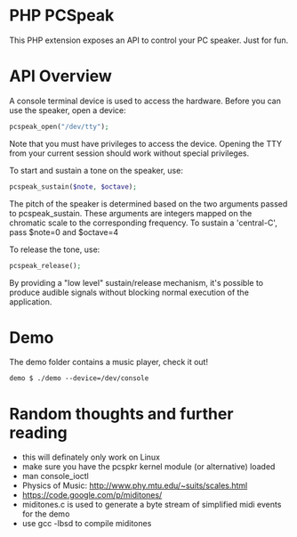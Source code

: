 # PHP PCSpeak
This PHP extension exposes an API to control your PC speaker. Just for fun.

# API Overview
A console terminal device is used to access the hardware. Before you can use
the speaker, open a device:

```php
pcspeak_open("/dev/tty");
```

Note that you must have privileges to access the device. Opening the TTY
from your current session should work without special privileges.

To start and sustain a tone on the speaker, use:

```php
pcspeak_sustain($note, $octave);
```

The pitch of the speaker is determined based on the two arguments passed to
pcspeak_sustain. These arguments are integers mapped on the chromatic scale to
the corresponding frequency. To sustain a 'central-C', pass $note=0 and
$octave=4

To release the tone, use:

```php
pcspeak_release();
```

By providing a "low level" sustain/release mechanism, it's possible to produce
audible signals without blocking normal execution of the application.

# Demo
The demo folder contains a music player, check it out!

```
demo $ ./demo --device=/dev/console
```

# Random thoughts and further reading
* this will definately only work on Linux
* make sure you have the pcspkr kernel module (or alternative) loaded
* man console_ioctl
* Physics of Music: http://www.phy.mtu.edu/~suits/scales.html
* https://code.google.com/p/miditones/
* miditones.c is used to generate a byte stream of simplified midi events for the demo
* use gcc -lbsd to compile miditones
